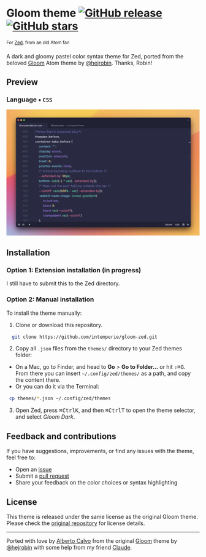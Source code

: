 # Gloom theme [![GitHub release](https://img.shields.io/github/tag/intemperie/gloom-zed.svg)](https://github.com/intemperie/gloom-zed/releases) [![GitHub stars](https://img.shields.io/github/stars/intemperie/gloom-zed.svg?style=social&label=Star)](https://github.com/intemperie/gloom-zed/stargazers)
<sup>For [Zed](https://zed.dev/), from an old Atom fan</sup>

A dark and gloomy pastel color syntax theme for Zed, ported from the beloved [Gloom](https://github.com/hejrobin/gloom) Atom theme by [@hejrobin](https://github.com/hejrobin). Thanks, Robin!

## Preview

### Language &bull; `CSS`
![Preview (Language: CSS)](https://raw.githubusercontent.com/intemperie/gloom-zed/master/gloom-preview@2x.png)

## Installation

### Option 1: Extension installation (in progress)
I still have to submit this to the Zed directory.

### Option 2: Manual installation

To install the theme manually:

1. Clone or download this repository.

  ```bash
    git clone https://github.com/intemperie/gloom-zed.git
  ```

2. Copy all `.json` files from the `themes/` directory to your Zed themes folder:

  - On a Mac, go to Finder, and head to **Go** > **Go to Folder…** or hit <kbd>⇧</kbd><kbd>⌘</kbd><kbd>G</kbd>. From there you can insert `~/.config/zed/themes/` as a path, and copy the content there.
  - Or you can do it via the Terminal:

  ```bash
   cp themes/*.json ~/.config/zed/themes
   ```

3. Open Zed, press <kbd>⌘</kbd><kbd>Ctrl</kbd><kbd>K</kbd>, and then <kbd>⌘</kbd><kbd>Ctrl</kbd><kbd>T</kbd> to open the theme selector, and select *Gloom Dark*.

## Feedback and contributions

If you have suggestions, improvements, or find any issues with the theme, feel free to:
- Open an [issue](https://github.com/intemperie/gloom-zed/issues)
- Submit a [pull request](https://github.com/intemperie/gloom-zed/pulls)
- Share your feedback on the color choices or syntax highlighting

## License

This theme is released under the same license as the original Gloom theme. Please check the [original repository](https://github.com/hejrobin/gloom) for license details.

---

Ported with love by [Alberto Calvo](https://intemperie.me) from the original [Gloom](https://github.com/hejrobin/gloom) theme by [@hejrobin](https://github.com/hejrobin) with some help from my friend [Claude](https://claude.ai).

